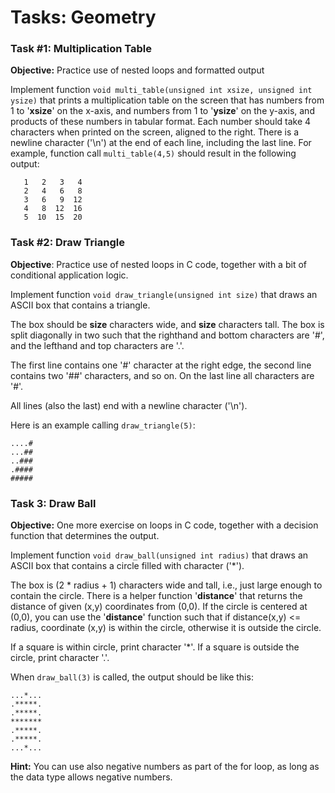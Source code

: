 # Tasks: Geometry

### Task #1: Multiplication Table

**Objective:** Practice use of nested loops and formatted output

Implement function
`void multi_table(unsigned int xsize, unsigned int ysize)` that prints a
multiplication table on the screen that has numbers from 1 to
\'**xsize**\' on the x-axis, and numbers from 1 to \'**ysize**\' on the
y-axis, and products of these numbers in tabular format. Each number
should take 4 characters when printed on the screen, aligned to the
right. There is a newline character (\'\\n\') at the end of each line,
including the last line. For example, function call `multi_table(4,5)`
should result in the following output:

```output
​   1   2   3   4
   2   4   6   8
   3   6   9  12
   4   8  12  16
   5  10  15  20
```

### Task #2: Draw Triangle

**Objective**: Practice use of nested loops in C code, together with a
bit of conditional application logic.

Implement function `void draw_triangle(unsigned int size)` that draws an
ASCII box that contains a triangle.

The box should be **size** characters wide, and **size** characters
tall. The box is split diagonally in two such that the righthand and
bottom characters are \'#\', and the lefthand and top characters are
\'.\'.

The first line contains one \'#\' character at the right edge, the
second line contains two \'##\' characters, and so on. On the last line
all characters are \'#\'.

All lines (also the last) end with a newline character (\'\\n\').

Here is an example calling `draw_triangle(5)`:

```output
....#
...##
..###
.####
#####
```

### Task 3: Draw Ball

**Objective:** One more exercise on loops in C code, together with a
decision function that determines the output.

Implement function `void draw_ball(unsigned int radius)` that draws an
ASCII box that contains a circle filled with character (\'\*\').

The box is (2 \* radius + 1) characters wide and tall, i.e., just large
enough to contain the circle. There is a helper function
\'**distance**\' that returns the distance of given (x,y) coordinates
from (0,0). If the circle is centered at (0,0), you can use the
\'**distance**\' function such that if distance(x,y) \<= radius,
coordinate (x,y) is within the circle, otherwise it is outside the
circle.

If a square is within circle, print character \'\*\'. If a square is
outside the circle, print character \'.\'.

When `draw_ball(3)` is called, the output should be like this:

```output
...*...
.*****.
.*****.
*******
.*****.
.*****.
...*...
```

**Hint:** You can use also negative numbers as part of the for loop, as
long as the data type allows negative numbers.